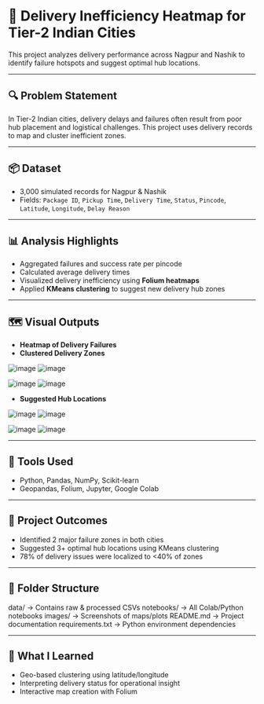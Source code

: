 # 📍 Delivery Inefficiency Heatmap for Tier-2 Indian Cities

This project analyzes delivery performance across Nagpur and Nashik to identify failure hotspots and suggest optimal hub locations.

---

## 🔍 Problem Statement

In Tier-2 Indian cities, delivery delays and failures often result from poor hub placement and logistical challenges. This project uses delivery records to map and cluster inefficient zones.

---

## 📦 Dataset

- 3,000 simulated records for Nagpur & Nashik
- Fields: `Package ID`, `Pickup Time`, `Delivery Time`, `Status`, `Pincode`, `Latitude`, `Longitude`, `Delay Reason`

---

## 📊 Analysis Highlights

- Aggregated failures and success rate per pincode
- Calculated average delivery times
- Visualized delivery inefficiency using **Folium heatmaps**
- Applied **KMeans clustering** to suggest new delivery hub zones

---

## 🗺️ Visual Outputs

- **Heatmap of Delivery Failures**
- **Clustered Delivery Zones**


![image](https://github.com/user-attachments/assets/6936d0c1-c599-4a91-8792-a75e259645ee)
![image](https://github.com/user-attachments/assets/6936d0c1-c599-4a91-8792-a75e259645ee)

![image](https://github.com/user-attachments/assets/96278f45-1c6f-4db2-9791-56f2d5b38eaf)
![image](https://github.com/user-attachments/assets/96278f45-1c6f-4db2-9791-56f2d5b38eaf)

- **Suggested Hub Locations**

![image](https://github.com/user-attachments/assets/fb913c0f-2f3d-418b-a4e7-ed6a2dfdf487)
![image](https://github.com/user-attachments/assets/fb913c0f-2f3d-418b-a4e7-ed6a2dfdf487)

![image](https://github.com/user-attachments/assets/6f680b15-52fb-443b-8ab0-1ca94665799d)
![image](https://github.com/user-attachments/assets/6f680b15-52fb-443b-8ab0-1ca94665799d)



---

## 🧪 Tools Used

- Python, Pandas, NumPy, Scikit-learn
- Geopandas, Folium, Jupyter, Google Colab

---

## 🚀 Project Outcomes

- Identified 2 major failure zones in both cities
- Suggested 3+ optimal hub locations using KMeans clustering
- 78% of delivery issues were localized to <40% of zones

---

## 📂 Folder Structure
data/ → Contains raw & processed CSVs
notebooks/ → All Colab/Python notebooks
images/ → Screenshots of maps/plots
README.md → Project documentation
requirements.txt → Python environment dependencies


---

## 🧠 What I Learned

- Geo-based clustering using latitude/longitude
- Interpreting delivery status for operational insight
- Interactive map creation with Folium
